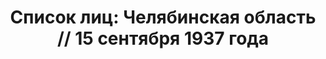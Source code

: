 ---
title: 'Список лиц: Челябинская область // 15 сентября 1937 года'
description: РГАСПИ, ф.17, т.3, оп.171, дело 411, лист 57
images:
- /disk/pictures/v03/17-171-411-057.jpg
- /disk/pictures/v03/17-171-411-058.jpg
- /disk/pictures/v03/17-171-411-059.jpg
- /disk/pictures/v03/17-171-411-060.jpg
- /disk/pictures/v03/17-171-411-061.jpg
- /disk/pictures/v03/17-171-411-062.jpg
---